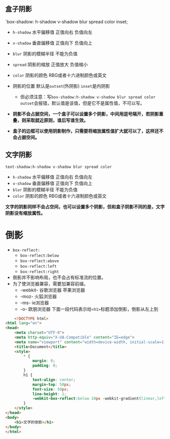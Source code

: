 ## 盒子阴影
`box-shadow: h-shadow v-shadow blur spread color inset;
- `h-shadow` 水平偏移值  正值向右  负值向左
- `v-shadow` 垂直偏移值  正值向下  负值向上
- `blur` 阴影的模糊半径  不能为负值
- `spread` 阴影的缩放  正值放大  负值缩小
- `color` 阴影的颜色  RBG或者十六进制颜色或英文
- 阴影的位置  默认是`outset`(外阴影) `inset`是内阴影
	- 但必须注意：写`box-shadow:h-shadow v-shadow blur spread color outset`会报错，默认值是该值，但是它不是属性值，不可以写。

- **阴影不会占据空间，一个盒子可以设置多个阴影，中间用逗号隔开，若阴影重叠，则采取就近原则，谁后写谁生效。**
- **盒子的边框可以使用阴影制作，只需要将缩放属性值扩大就可以了，这样还不会占据空间。**

## 文字阴影
`text-shadow:h-shadow v-shadow blur spread color`
- `h-shadow` 水平偏移值 正值向右  负值向左
- `v-shadow` 垂直偏移值 正值向下  负值向上
- `blur` 阴影的模糊半径 不能为负值
- `color` 阴影的颜色 RBG或者十六进制颜色或英文

**文字的阴影同样不会占空间，也可以设置多个阴影，但和盒子阴影不同的是，文字阴影没有缩放属性。**


# 倒影
- `box-reflect:`
	- `box-reflect:below`
	- `box-reflect:above`
	- `box-reflect:left`
	- `box-reflect:right`
- 倒影并不影响布局，也不会占有标准流的位置。
- 为了使浏览器兼容，需要加兼容前缀。
	-  -webkit-  谷歌浏览器 苹果浏览器
	- -moz-   火狐浏览器
	- -ms-  ie浏览器
	- -o-   欧朋浏览器
下面一段代码表示给`<h1>`标题添加倒影，倒影从左上到
```html
	<!DOCTYPE html>
<html lang="en">
<head>
    <meta charset="UTF-8">
    <meta http-equiv="X-UA-Compatible" content="IE=edge">
    <meta name="viewport" content="width=device-width, initial-scale=1.0">
    <title>Document</title>
    <style>
        * {
            margin: 0;
            padding: 0;
        }
        h1 {
            text-align: center;
            margin-top: 50px;
            font-size: 50px;
            line-height: 1;
            -webkit-box-reflect:below 10px -webkit-gradient(linear,left top,left bottom,from(transparent),to(rgba(0,0,255,0.5)));
        }
    </style>
</head>
<body>
    <h1>文字的倒影</h1>
</body>
</html>
```
